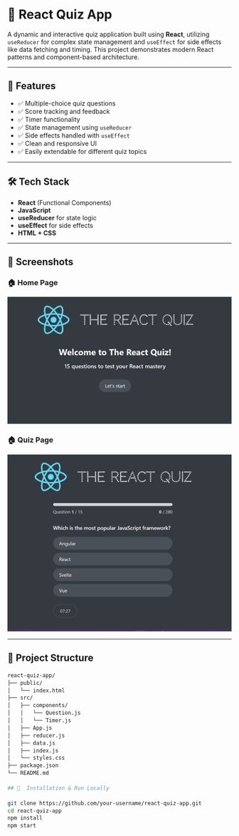 # 🧠 React Quiz App

A dynamic and interactive quiz application built using **React**, utilizing `useReducer` for complex state management and `useEffect` for side effects like data fetching and timing. This project demonstrates modern React patterns and component-based architecture.

---

## 🚀 Features

- ✅ Multiple-choice quiz questions
- ✅ Score tracking and feedback
- ✅ Timer functionality
- ✅ State management using `useReducer`
- ✅ Side effects handled with `useEffect`
- ✅ Clean and responsive UI
- ✅ Easily extendable for different quiz topics

---

## 🛠️ Tech Stack

- **React** (Functional Components)
- **JavaScript**
- **useReducer** for state logic
- **useEffect** for side effects
- **HTML + CSS**

---

## 📸 Screenshots

### 🏠 Home Page
![Home Page](./screenshots/home.png)

### 🏠 Quiz Page
![Home Page](./screenshots/QuizPage.png)


---

## 📂 Project Structure

```bash
react-quiz-app/
├── public/
│   └── index.html
├── src/
│   ├── components/
│   │   └── Question.js
│   │   └── Timer.js
│   ├── App.js
│   ├── reducer.js
│   ├── data.js
│   ├── index.js
│   └── styles.css
├── package.json
└── README.md

## 📂  Installation & Run Locally

git clone https://github.com/your-username/react-quiz-app.git
cd react-quiz-app
npm install
npm start

